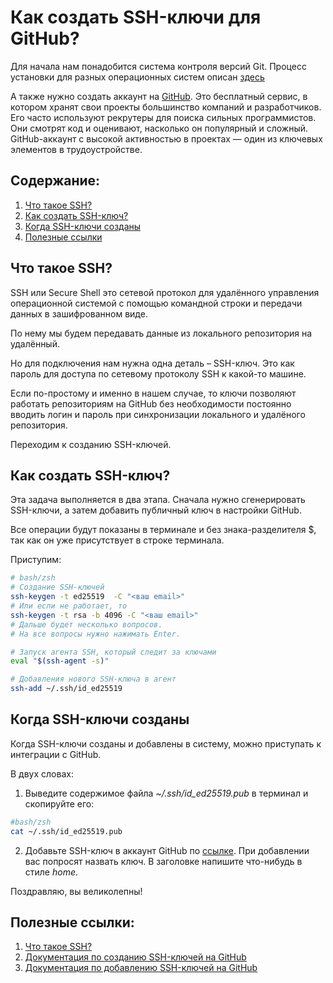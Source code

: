 # Как создать SSH-ключи для GitHub?

Для начала нам понадобится система контроля версий Git. Процесс установки для разных операционных систем описан [здесь](https://github.com/kianurivzzz/how-to-install-git)

А также нужно создать аккаунт на [GitHub](https://github.com/). Это бесплатный сервис, в котором хранят свои проекты большинство компаний и разработчиков. Его часто используют рекрутеры для поиска сильных программистов. Они смотрят код и оценивают, насколько он популярный и сложный. GitHub-аккаунт с высокой активностью в проектах — один из ключевых элементов в трудоустройстве.

## Содержание:

1. [Что такое SSH?](#что-такое-ssh)
2. [Как создать SSH-ключ?](#как-создать-ssh-ключ)
3. [Когда SSH-ключи созданы](#когда-ssh-ключи-созданы)
4. [Полезные ссылки](#полезные-ссылки)

## Что такое SSH?

SSH или Secure Shell это сетевой протокол для удалённого управления операционной системой с помощью командной строки и передачи данных в зашифрованном виде.

По нему мы будем передавать данные из локального репозитория на удалённый.

Но для подключения нам нужна одна деталь – SSH-ключ. Это как пароль для доступа по сетевому протоколу SSH к какой-то машине.

Если по-простому и именно в нашем случае, то ключи позволяют работать репозиториям на GitHub без необходимости постоянно вводить логин и пароль при синхронизации локального и удалёного репозитория.

Переходим к созданию SSH-ключей.

## Как создать SSH-ключ?

Эта задача выполняется в два этапа. Сначала нужно сгенерировать SSH-ключи, а затем добавить публичный ключ в настройки GitHub.

Все операции будут показаны в терминале и без знака-разделителя $, так как он уже присутствует в строке терминала.

Приступим:

```bash
# bash/zsh
# Создание SSH-ключей
ssh-keygen -t ed25519  -C "<ваш email>"
# Или если не работает, то
ssh-keygen -t rsa -b 4096 -C "<ваш email>"
# Дальше будет несколько вопросов.
# На все вопросы нужно нажимать Enter.

# Запуск агента SSH, который следит за ключами
eval "$(ssh-agent -s)"

# Добавления нового SSH-ключа в агент
ssh-add ~/.ssh/id_ed25519
```

## Когда SSH-ключи созданы

Когда SSH-ключи созданы и добавлены в систему, можно приступать к интеграции с GitHub.

В двух словах:

1. Выведите содержимое файла _~/.ssh/id_ed25519.pub_ в терминал и скопируйте его:

```bash
#bash/zsh
cat ~/.ssh/id_ed25519.pub
```

2. Добавьте SSH-ключ в аккаунт GitHub по [ссылке](https://github.com/settings/keys). При добавлении вас попросят назвать ключ. В заголовке напишите что-нибудь в стиле _home_.

Поздравляю, вы великолепны!

## Полезные ссылки:

1. [Что такое SSH?](https://boodet.online/blog/ssh-protokol-dlya-chego-nuzhen-preimushhestva-osobennosti)
2. [Документация по созданию SSH-ключей на GitHub](https://docs.github.com/en/authentication/connecting-to-github-with-ssh/generating-a-new-ssh-key-and-adding-it-to-the-ssh-agent#generating-a-new-ssh-key-for-a-hardware-security-key)
3. [Документация по добавлению SSH-ключей на GitHub](https://docs.github.com/en/github/authenticating-to-github/adding-a-new-ssh-key-to-your-github-account)
